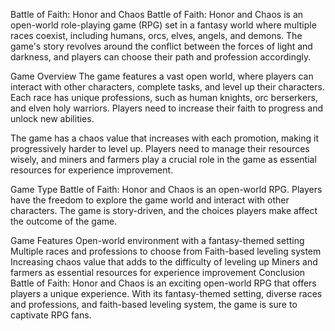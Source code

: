 Battle of Faith: Honor and Chaos
Battle of Faith: Honor and Chaos is an open-world role-playing game (RPG) set in a fantasy world where multiple races coexist, including humans, orcs, elves, angels, and demons. The game's story revolves around the conflict between the forces of light and darkness, and players can choose their path and profession accordingly.

Game Overview
The game features a vast open world, where players can interact with other characters, complete tasks, and level up their characters. Each race has unique professions, such as human knights, orc berserkers, and elven holy warriors. Players need to increase their faith to progress and unlock new abilities.

The game has a chaos value that increases with each promotion, making it progressively harder to level up. Players need to manage their resources wisely, and miners and farmers play a crucial role in the game as essential resources for experience improvement.

Game Type
Battle of Faith: Honor and Chaos is an open-world RPG. Players have the freedom to explore the game world and interact with other characters. The game is story-driven, and the choices players make affect the outcome of the game.

Game Features
Open-world environment with a fantasy-themed setting
Multiple races and professions to choose from
Faith-based leveling system
Increasing chaos value that adds to the difficulty of leveling up
Miners and farmers as essential resources for experience improvement
Conclusion
Battle of Faith: Honor and Chaos is an exciting open-world RPG that offers players a unique experience. With its fantasy-themed setting, diverse races and professions, and faith-based leveling system, the game is sure to captivate RPG fans.
